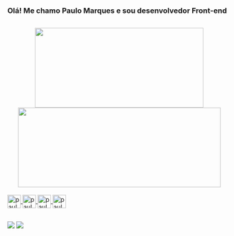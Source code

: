 ### Olá! Me chamo Paulo Marques e sou desenvolvedor Front-end

##

<div align="center">
  <a href="https://github.com/paulomarquesoli">
  <img height="180em" width="380em" src="https://github-readme-stats.vercel.app/api?username=paulomarquesoli&show_icons=true&theme=graywhite&include_all_commits=true&count_private=true"/>
  <img height="180em" width="457em" src="https://github-readme-stats.vercel.app/api/top-langs/?username=paulomarquesoli&layout=compact&langs_count=7&theme=graywhite"/>
</div>

<div style="display: inline_block"><br>
  <img align="center" alt="paulo-js" height="30" width="auto" src="https://img.shields.io/badge/JavaScript-F7DF1E?style=for-the-badge&logo=javascript&logoColor=black">
  <img align="center" alt="paulo-react" height="30" width="auto" src="https://img.shields.io/badge/React-20232A?style=for-the-badge&logo=react&logoColor=61DAFB">
  <img align="center" alt="paulo-HTML" height="30" width="auto" src="https://img.shields.io/badge/HTML5-E34F26?style=for-the-badge&logo=html5&logoColor=white">
  <img align="center" alt="paulo-CSS" height="30" width="auto" src="https://img.shields.io/badge/CSS3-1572B6?style=for-the-badge&logo=css3&logoColor=white">
</div>

##

<div> 
  <a href="https://instagram.com/paulomarquesos" target="_blank"><img src="https://img.shields.io/badge/-Instagram-%23E4405F?style=for-the-badge&logo=instagram&logoColor=white" target="_blank"></a>
  <a href="linkedin.com/in/paulomarquesoli" target="_blank"><img src="https://img.shields.io/badge/-LinkedIn-%230077B5?style=for-the-badge&logo=linkedin&logoColor=white" target="_blank"></a>
